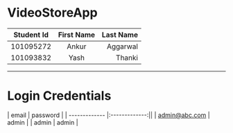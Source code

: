 # VideoStoreApp

| Student Id       | First Name         | Last Name |
| ------------- |:-------------:| -----:|
| 101095272     | Ankur | Aggarwal |
| 101093832      | Yash      |   Thanki |

------
# Login Credentials

| email     | password |
| ------------- |:-------------:||
| admin@abc.com    | admin  |
| admin     | admin  |
